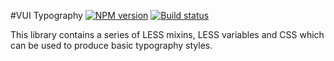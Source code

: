 #VUI Typography
[![NPM version][npm-image]][npm-url]
[![Build status][ci-image]][ci-url]

This library contains a series of LESS mixins, LESS variables and CSS which can
be used to produce basic typography styles.

[npm-url]: https://npmjs.org/package/vui-typography
[npm-image]: https://badge.fury.io/js/vui-typography.png
[ci-image]: https://travis-ci.org/Brightspace/valence-ui-typography.svg?branch=master
[ci-url]: https://travis-ci.org/Brightspace/valence-ui-typography

